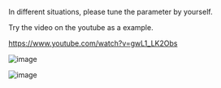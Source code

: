 In different situations, please tune the parameter by yourself.

Try the video on the youtube as a example.

https://www.youtube.com/watch?v=gwL1_LK2Obs

![image](https://github.com/JrPhy/opencv/blob/master/lane%20detection/Webp.net-gifmaker.gif)

![image](https://github.com/JrPhy/opencv/blob/master/lane%20detection/Webp.net-gifmaker%20(1).gif)
